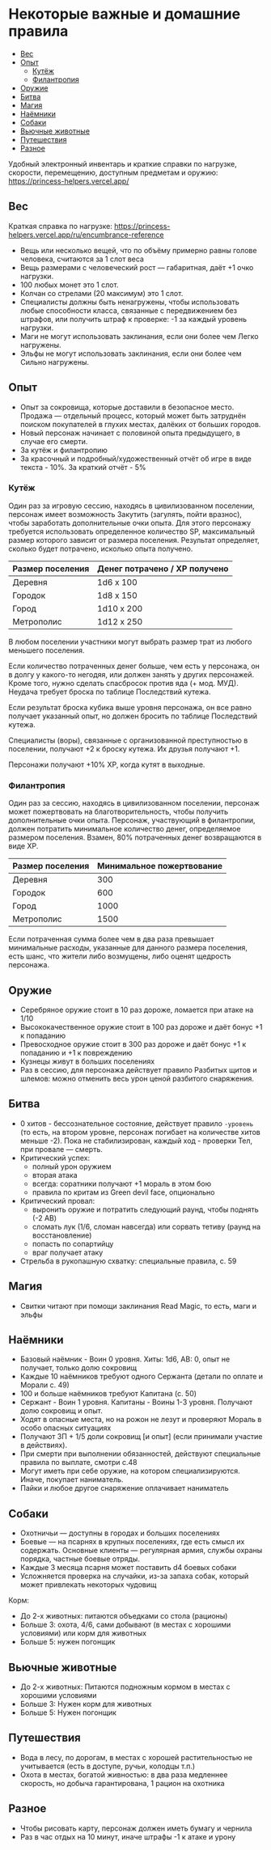 # Некоторые важные и домашние правила

<!-- toc -->

- [Вес](#%D0%B2%D0%B5%D1%81)
- [Опыт](#%D0%BE%D0%BF%D1%8B%D1%82)
  - [Кутёж](#%D0%BA%D1%83%D1%82%D1%91%D0%B6)
  - [Филантропия](#%D1%84%D0%B8%D0%BB%D0%B0%D0%BD%D1%82%D1%80%D0%BE%D0%BF%D0%B8%D1%8F)
- [Оружие](#%D0%BE%D1%80%D1%83%D0%B6%D0%B8%D0%B5)
- [Битва](#%D0%B1%D0%B8%D1%82%D0%B2%D0%B0)
- [Магия](#%D0%BC%D0%B0%D0%B3%D0%B8%D1%8F)
- [Наёмники](#%D0%BD%D0%B0%D1%91%D0%BC%D0%BD%D0%B8%D0%BA%D0%B8)
- [Собаки](#%D1%81%D0%BE%D0%B1%D0%B0%D0%BA%D0%B8)
- [Вьючные животные](#%D0%B2%D1%8C%D1%8E%D1%87%D0%BD%D1%8B%D0%B5-%D0%B6%D0%B8%D0%B2%D0%BE%D1%82%D0%BD%D1%8B%D0%B5)
- [Путешествия](#%D0%BF%D1%83%D1%82%D0%B5%D1%88%D0%B5%D1%81%D1%82%D0%B2%D0%B8%D1%8F)
- [Разное](#%D1%80%D0%B0%D0%B7%D0%BD%D0%BE%D0%B5)

<!-- tocstop -->

Удобный электронный инвентарь и краткие справки по нагрузке, скорости, перемещению, доступным предметам и оружию: https://princess-helpers.vercel.app/

## Вес

Краткая справка по нагрузке: https://princess-helpers.vercel.app/ru/encumbrance-reference

- Вещь или несколько вещей, что по объёму примерно равны голове человека, считаются за 1 слот веса
- Вещь размерами с человеческий рост — габаритная, даёт +1 очко нагрузки.
- 100 любых монет это 1 слот.
- Колчан со стрелами (20 максимум) это 1 слот.
- Специалисты должны быть ненагружены, чтобы использовать любые способности класса, связанные с передвижением без штрафов, или получить штраф к проверке: -1 за каждый уровень нагрузки.
- Маги не могут использовать заклинания, если они более чем Легко нагружены.
- Эльфы не могут использовать заклинания, если они более чем Сильно нагружены.

## Опыт

- Опыт за сокровища, которые доставили в безопасное место. Продажа — отдельный процесс, который может быть затруднён поиском покупателей в глухих местах, далёких от больших городов.
- Новый персонаж начинает с половиной опыта предыдущего, в случае его смерти.
- За кутёж и филантропию
- За красочный и подробный/художественный отчёт об игре в виде текста - 10%. За краткий отчёт -
5%

### Кутёж

Один раз за игровую сессию, находясь в цивилизованном поселении, персонаж имеет возможность Закутить (загулять, пойти вразнос), чтобы заработать дополнительные очки опыта. Для этого персонажу требуется использовать определенное количество SP, максимальный размер которого зависит от размера поселения. Результат определяет, сколько будет потрачено, исколько опыта получено.

| Размер поселения | Денег потрачено / XP получено |
| ---------------- | ----------------------------- |
| Деревня          | 1d6 x 100                     |
| Городок          | 1d8 x 150                     |
| Город            | 1d10 x 200                    |
| Метрополис       | 1d12 x 250                    |

В любом поселении участники могут выбрать размер трат из любого меньшего поселения.

Если количество потраченных денег больше, чем есть у персонажа, он в долгу у какого-то негодяя, или должен занять у других персонажей. Кроме того, нужно сделать спасбросок против яда (+ мод. МУД). Неудача требует броска по таблице Последствий кутежа.

Если результат броска кубика выше уровня персонажа, он все равно получает указанный опыт, но должен бросить по таблице Последствий кутежа.

Специалисты (воры), связанные с организованной преступностью в поселении, получают +2 к броску кутежа. Их друзья получают +1.

Персонажи получают +10% XP, когда кутят в выходные.

### Филантропия

Один раз за сессию, находясь в цивилизованном поселении, персонаж может пожертвовать на благотворительность, чтобы получить дополнительные очки опыта. Персонаж, участвующий в филантропии, должен потратить минимальное количество денег, определяемое размером поселения. Взамен, 80% потраченных денег возвращаются в виде XP.

| Размер поселения | Минимальное пожертвование |
| ---------------- | ------------------------- |
| Деревня          | 300                       |
| Городок          | 600                       |
| Город            | 1000                      |
| Метрополис       | 1500                      |

Если потраченная сумма более чем в два раза превышает минимальные расходы, указанные для данного размера поселения, есть шанс, что жители либо возмущены, либо оценят щедрость персонажа.

## Оружие

- Серебряное оружие стоит в 10 раз дороже, ломается при атаке на 1/10
- Высококачественное оружие стоит в 100 раз дороже и даёт бонус +1 к попаданию
- Превосходное оружие стоит в 300 раз дороже и даёт бонус +1 к попаданию и +1 к повреждению
- Кузнецы живут в больших поселениях
- Раз в сессию, для персонажа действует правило Разбитых щитов и шлемов: можно отменить весь урон ценой разбитого снаряжения.

## Битва

- 0 хитов - бессознательное состояние, действует правило `-уровень` (то есть, на втором уровне, персонаж погибает на количестве хитов меньше -2). Пока не стабилизирован, каждый ход - проверки Тел, при провале — смерть.
- Критический успех:
  - полный урон оружием
  - вторая атака
  - всегда: соратники получают +1 мораль в этом бою
  - правила по критам из Green devil face, опционально 
- Критический провал:
  - выронить оружие и потратить следующий раунд, чтобы поднять (-2 AB)
  - сломать лук (1/6, сломан навсегда) или сорвать тетиву (раунд на восстановление)
  - попасть по сопартийцу
  - враг получает атаку
- Стрельба в рукопашную схватку: специальные правила, с. 59

## Магия

- Свитки читают при помощи заклинания Read Magic, то есть, маги и эльфы

## Наёмники

- Базовый наёмник - Воин 0 уровня. Хиты: 1d6, AB: 0, опыт не получает, только долю сокровищ
- Каждые 10 наёмников требуют одного Сержанта (детали по оплате и Морали с. 49)
- 100 и больше наёмников требуют Капитана (с. 50)
- Сержант - Воин 1 уровня. Капитаны - Воины 1-3 уровня. Получают долю сокровищ и опыт.
- Ходят в опасные места, но на рожон не лезут и проверяют Мораль в особо опасных ситуациях
- Получают ЗП + 1/5 доли сокровищ [и опыт] (если принимали участие в действиях).
- При смерти при выполнении обязанностей, действуют специальные правила по выплате, смотри с.48
- Могут иметь при себе оружие, на котором специализируются. Иначе, покупает наниматель.
- Пайки и любое другое снаряжение оплачивает наниматель

## Собаки

- Охотничьи — доступны в городах и больших поселениях
- Боевые — на псарнях в крупных поселениях, где есть смысл их содержать. Основные клиенты — регулярная армия, службы охраны порядка, частные боевые отряды.
- Каждые 3 месяца псарня может поставить d4 боевых собаки
- Усложняется проверка на случайки, из-за запаха собак, который может привлекать некоторых чудовищ

Корм:

- До 2-х животных: питаются объедками со стола (рационы)
- Больше 3: охота, 4/6, сами добывают (в местах с хорошими условиями) или корм для животных
- Больше 5: нужен погонщик

## Вьючные животные

- До 2-х животных: Питаются подножным кормом в местах с хорошими условиями
- Больше 3: Нужен корм для животных
- Больше 5: Нужен погонщик

## Путешествия

- Вода в лесу, по дорогам, в местах с хорошей растительностью не учитывается (есть в доступе, ручьи, колодцы т.п.)
- Охота в местах, богатой живностью: в два раза медленнее скорость, но добыча гарантирована, 1 рацион на охотника

## Разное

- Чтобы рисовать карту, персонаж должен иметь бумагу и чернила
- Раз в час отдых на 10 минут, иначе штрафы -1 к атаке и урону
